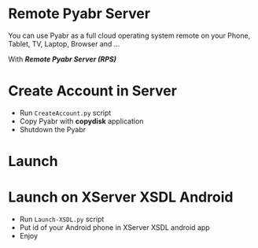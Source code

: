 # Remote Pyabr Server

You can use Pyabr as a full cloud operating system remote on your Phone, Tablet, TV, Laptop, Browser and ...

With ***Remote Pyabr Server (RPS)***

# Create Account in Server
- Run `CreateAccount.py` script
- Copy Pyabr with **copydisk** application
- Shutdown the Pyabr

# Launch 

# Launch on XServer XSDL Android
- Run `Launch-XSDL.py` script
- Put id of your Android phone in XServer XSDL android app
- Enjoy